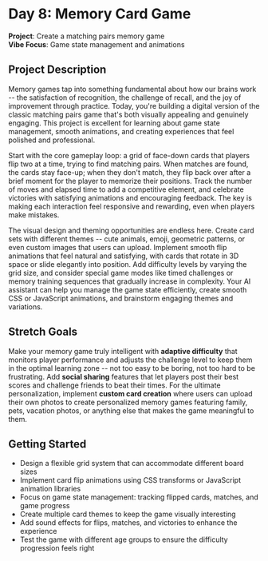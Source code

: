 # Day 8: Memory Card Game

**Project**: Create a matching pairs memory game  
**Vibe Focus**: Game state management and animations

## Project Description

Memory games tap into something fundamental about how our brains work -- the satisfaction of recognition, the challenge of recall, and the joy of improvement through practice. Today, you're building a digital version of the classic matching pairs game that's both visually appealing and genuinely engaging. This project is excellent for learning about game state management, smooth animations, and creating experiences that feel polished and professional.

Start with the core gameplay loop: a grid of face-down cards that players flip two at a time, trying to find matching pairs. When matches are found, the cards stay face-up; when they don't match, they flip back over after a brief moment for the player to memorize their positions. Track the number of moves and elapsed time to add a competitive element, and celebrate victories with satisfying animations and encouraging feedback. The key is making each interaction feel responsive and rewarding, even when players make mistakes.

The visual design and theming opportunities are endless here. Create card sets with different themes -- cute animals, emoji, geometric patterns, or even custom images that users can upload. Implement smooth flip animations that feel natural and satisfying, with cards that rotate in 3D space or slide elegantly into position. Add difficulty levels by varying the grid size, and consider special game modes like timed challenges or memory training sequences that gradually increase in complexity. Your AI assistant can help you manage the game state efficiently, create smooth CSS or JavaScript animations, and brainstorm engaging themes and variations.

## Stretch Goals

Make your memory game truly intelligent with **adaptive difficulty** that monitors player performance and adjusts the challenge level to keep them in the optimal learning zone -- not too easy to be boring, not too hard to be frustrating. Add **social sharing** features that let players post their best scores and challenge friends to beat their times. For the ultimate personalization, implement **custom card creation** where users can upload their own photos to create personalized memory games featuring family, pets, vacation photos, or anything else that makes the game meaningful to them.

## Getting Started

- Design a flexible grid system that can accommodate different board sizes
- Implement card flip animations using CSS transforms or JavaScript animation libraries
- Focus on game state management: tracking flipped cards, matches, and game progress
- Create multiple card themes to keep the game visually interesting
- Add sound effects for flips, matches, and victories to enhance the experience
- Test the game with different age groups to ensure the difficulty progression feels right
